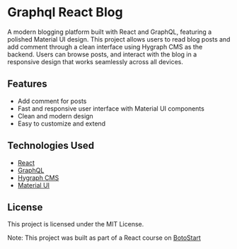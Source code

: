 # Graphql React Blog

A modern blogging platform built with React and GraphQL, featuring a polished Material UI design. This project allows users to read blog posts and add comment through a clean interface using Hygraph CMS as the backend. Users can browse posts, and interact with the blog in a responsive design that works seamlessly across all devices.

## Features

- Add comment for posts
- Fast and responsive user interface with Material UI components
- Clean and modern design
- Easy to customize and extend

## Technologies Used

- [React](https://reactjs.org/)
- [GraphQL](https://graphql.org/)
- [Hygraph CMS](https://hygraph.com/)
- [Material UI](https://mui.com/)

## License

This project is licensed under the MIT License.

Note: This project was built as part of a React course on [BotoStart](https://botostart.ir/)
